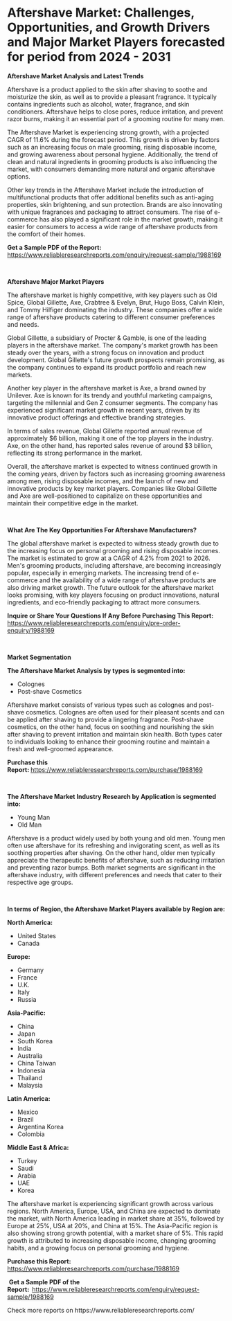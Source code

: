 <p><h1>Aftershave Market: Challenges, Opportunities, and Growth Drivers and Major Market Players forecasted for period from 2024 - 2031</h1></p><p><strong>Aftershave Market Analysis and Latest Trends</strong></p>
<p><p>Aftershave is a product applied to the skin after shaving to soothe and moisturize the skin, as well as to provide a pleasant fragrance. It typically contains ingredients such as alcohol, water, fragrance, and skin conditioners. Aftershave helps to close pores, reduce irritation, and prevent razor burns, making it an essential part of a grooming routine for many men.</p><p>The Aftershave Market is experiencing strong growth, with a projected CAGR of 11.6% during the forecast period. This growth is driven by factors such as an increasing focus on male grooming, rising disposable income, and growing awareness about personal hygiene. Additionally, the trend of clean and natural ingredients in grooming products is also influencing the market, with consumers demanding more natural and organic aftershave options.</p><p>Other key trends in the Aftershave Market include the introduction of multifunctional products that offer additional benefits such as anti-aging properties, skin brightening, and sun protection. Brands are also innovating with unique fragrances and packaging to attract consumers. The rise of e-commerce has also played a significant role in the market growth, making it easier for consumers to access a wide range of aftershave products from the comfort of their homes.</p></p>
<p><strong>Get a Sample PDF of the Report:&nbsp;</strong> <a href="https://www.reliableresearchreports.com/enquiry/request-sample/1988169">https://www.reliableresearchreports.com/enquiry/request-sample/1988169</a></p>
<p>&nbsp;</p>
<p><strong>Aftershave Major Market Players</strong></p>
<p><p>The aftershave market is highly competitive, with key players such as Old Spice, Global Gillette, Axe, Crabtree & Evelyn, Brut, Hugo Boss, Calvin Klein, and Tommy Hilfiger dominating the industry. These companies offer a wide range of aftershave products catering to different consumer preferences and needs.</p><p>Global Gillette, a subsidiary of Procter & Gamble, is one of the leading players in the aftershave market. The company's market growth has been steady over the years, with a strong focus on innovation and product development. Global Gillette's future growth prospects remain promising, as the company continues to expand its product portfolio and reach new markets.</p><p>Another key player in the aftershave market is Axe, a brand owned by Unilever. Axe is known for its trendy and youthful marketing campaigns, targeting the millennial and Gen Z consumer segments. The company has experienced significant market growth in recent years, driven by its innovative product offerings and effective branding strategies.</p><p>In terms of sales revenue, Global Gillette reported annual revenue of approximately $6 billion, making it one of the top players in the industry. Axe, on the other hand, has reported sales revenue of around $3 billion, reflecting its strong performance in the market.</p><p>Overall, the aftershave market is expected to witness continued growth in the coming years, driven by factors such as increasing grooming awareness among men, rising disposable incomes, and the launch of new and innovative products by key market players. Companies like Global Gillette and Axe are well-positioned to capitalize on these opportunities and maintain their competitive edge in the market.</p></p>
<p>&nbsp;</p>
<p><strong>What Are The Key Opportunities For Aftershave Manufacturers?</strong></p>
<p><p>The global aftershave market is expected to witness steady growth due to the increasing focus on personal grooming and rising disposable incomes. The market is estimated to grow at a CAGR of 4.2% from 2021 to 2026. Men's grooming products, including aftershave, are becoming increasingly popular, especially in emerging markets. The increasing trend of e-commerce and the availability of a wide range of aftershave products are also driving market growth. The future outlook for the aftershave market looks promising, with key players focusing on product innovations, natural ingredients, and eco-friendly packaging to attract more consumers.</p></p>
<p><strong>Inquire or Share Your Questions If Any Before Purchasing This Report:</strong> <a href="https://www.reliableresearchreports.com/enquiry/pre-order-enquiry/1988169">https://www.reliableresearchreports.com/enquiry/pre-order-enquiry/1988169</a></p>
<p>&nbsp;</p>
<p><strong>Market Segmentation</strong></p>
<p><strong>The Aftershave Market Analysis by types is segmented into:</strong></p>
<p><ul><li>Colognes</li><li>Post-shave Cosmetics</li></ul></p>
<p><p>Aftershave market consists of various types such as colognes and post-shave cosmetics. Colognes are often used for their pleasant scents and can be applied after shaving to provide a lingering fragrance. Post-shave cosmetics, on the other hand, focus on soothing and nourishing the skin after shaving to prevent irritation and maintain skin health. Both types cater to individuals looking to enhance their grooming routine and maintain a fresh and well-groomed appearance.</p></p>
<p><strong>Purchase this Report:&nbsp;</strong><a href="https://www.reliableresearchreports.com/purchase/1988169">https://www.reliableresearchreports.com/purchase/1988169</a></p>
<p>&nbsp;</p>
<p><strong>The Aftershave Market Industry Research by Application is segmented into:</strong></p>
<p><ul><li>Young Man</li><li>Old Man</li></ul></p>
<p><p>Aftershave is a product widely used by both young and old men. Young men often use aftershave for its refreshing and invigorating scent, as well as its soothing properties after shaving. On the other hand, older men typically appreciate the therapeutic benefits of aftershave, such as reducing irritation and preventing razor bumps. Both market segments are significant in the aftershave industry, with different preferences and needs that cater to their respective age groups.</p></p>
<p>&nbsp;</p>
<p><strong>In terms of Region, the Aftershave Market Players available by Region are:</strong></p>
<p>
    <p> <strong> North America: </strong>
        <ul>
            <li>United States</li>
            <li>Canada</li>
        </ul>
        </p> 
    <p> <strong> Europe: </strong>
        <ul>
            <li>Germany</li>
            <li>France</li>
            <li>U.K.</li>
            <li>Italy</li>
            <li>Russia</li>
        </ul>
        </p> 
    <p> <strong> Asia-Pacific: </strong>
        <ul>
            <li>China</li>
            <li>Japan</li>
            <li>South Korea</li>
            <li>India</li>
            <li>Australia</li>
            <li>China Taiwan</li>
            <li>Indonesia</li>
            <li>Thailand</li>
            <li>Malaysia</li>
        </ul>
        </p> 
    <p> <strong> Latin America: </strong>
        <ul>
            <li>Mexico</li>
            <li>Brazil</li>
            <li>Argentina Korea</li>
            <li>Colombia</li>
        </ul>
        </p> 
    <p> <strong> Middle East & Africa: </strong>
        <ul>
            <li>Turkey</li>
            <li>Saudi</li>
            <li>Arabia</li>
            <li>UAE</li>
            <li>Korea</li>
        </ul>
    </p>
    </p>
<p><p>The aftershave market is experiencing significant growth across various regions. North America, Europe, USA, and China are expected to dominate the market, with North America leading in market share at 35%, followed by Europe at 25%, USA at 20%, and China at 15%. The Asia-Pacific region is also showing strong growth potential, with a market share of 5%. This rapid growth is attributed to increasing disposable income, changing grooming habits, and a growing focus on personal grooming and hygiene.</p></p>
<p><strong>Purchase this Report: </strong><a href="https://www.reliableresearchreports.com/purchase/1988169">https://www.reliableresearchreports.com/purchase/1988169</a></p>
<p>&nbsp;<strong>Get a Sample PDF of the Report:&nbsp;&nbsp;</strong><a href="https://www.reliableresearchreports.com/enquiry/request-sample/1988169">https://www.reliableresearchreports.com/enquiry/request-sample/1988169</a></p>
<p><strong></strong></p>
<p>Check more reports on https://www.reliableresearchreports.com/</p>
